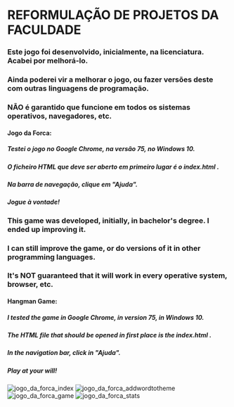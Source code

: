 # REFORMULAÇÃO DE PROJETOS DA FACULDADE

### Este jogo foi desenvolvido, inicialmente, na licenciatura. Acabei por melhorá-lo.

### Ainda poderei vir a melhorar o jogo, ou fazer versões deste com outras linguagens de programação.
### NÃO é garantido que funcione em todos os sistemas operativos, navegadores, etc.

#### Jogo da Forca:

##### 	Testei o jogo no Google Chrome, na versão 75, no Windows 10.
#####   O ficheiro HTML que deve ser aberto em primeiro lugar é o index.html .
#####   Na barra de navegação, clique em "Ajuda".
#####   Jogue à vontade!


### This game was developed, initially, in bachelor's degree. I ended up improving it.

### I can still improve the game, or do versions of it in other programming languages.
### It's NOT guaranteed that it will work in every operative system, browser, etc.

#### Hangman Game:

##### I tested the game in Google Chrome, in version 75, in Windows 10.
##### The HTML file that should be opened in first place is the index.html .
##### In the navigation bar, click in "Ajuda".
##### Play at your will!

![jogo_da_forca_index](https://user-images.githubusercontent.com/36827489/50540384-c3cd9a00-0b88-11e9-8f78-de4be2eb98a3.png)
![jogo_da_forca_addwordtotheme](https://user-images.githubusercontent.com/36827489/50540386-c4663080-0b88-11e9-9e81-63c1b8d12225.png)
![jogo_da_forca_game](https://user-images.githubusercontent.com/36827489/50540383-c3cd9a00-0b88-11e9-9c97-796aa129a68f.png)
![jogo_da_forca_stats](https://user-images.githubusercontent.com/36827489/50540385-c4663080-0b88-11e9-9d04-6abf26c948fc.png)
